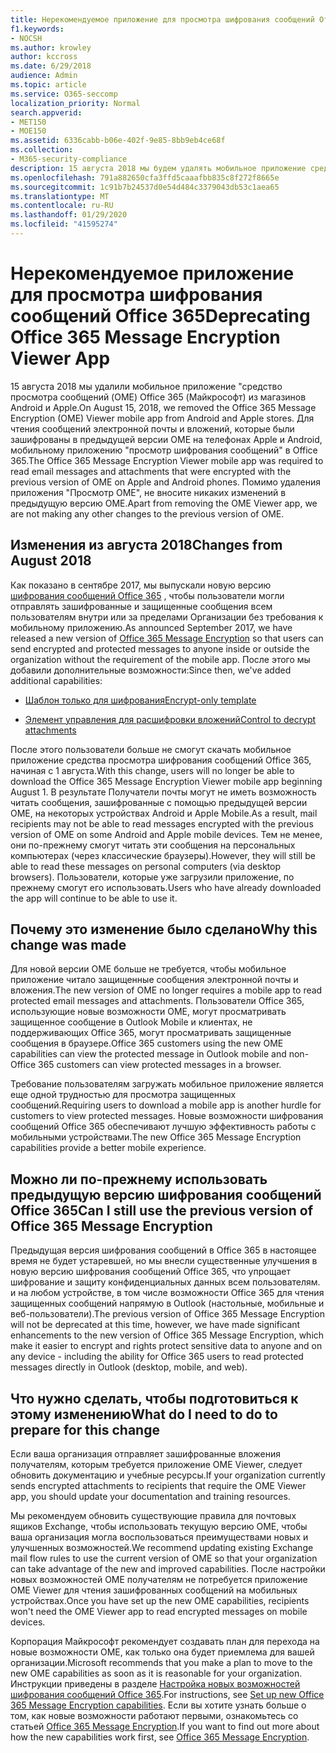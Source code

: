 ```yaml
---
title: Нерекомендуемое приложение для просмотра шифрования сообщений Office 365
f1.keywords:
- NOCSH
ms.author: krowley
author: kccross
ms.date: 6/29/2018
audience: Admin
ms.topic: article
ms.service: O365-seccomp
localization_priority: Normal
search.appverid:
- MET150
- MOE150
ms.assetid: 6336cabb-b06e-402f-9e85-8bb9eb4ce68f
ms.collection:
- M365-security-compliance
description: 15 августа 2018 мы будем удалять мобильное приложение средства просмотра 365 Microsoft OME Message encryption () из магазинов Android и Apple. Для чтения сообщений электронной почты и вложений, которые были зашифрованы в предыдущей версии OME на телефонах Apple и Android, мобильному приложению "просмотр шифрования сообщений" в Office 365. Помимо удаления приложения "Просмотр OME", не вносите никаких изменений в предыдущую версию OME.
ms.openlocfilehash: 791a882650cfa3ffd5caaafbb835c8f272f8665e
ms.sourcegitcommit: 1c91b7b24537d0e54d484c3379043db53c1aea65
ms.translationtype: MT
ms.contentlocale: ru-RU
ms.lasthandoff: 01/29/2020
ms.locfileid: "41595274"
---
```

# <a name="deprecating-office-365-message-encryption-viewer-app"></a><span data-ttu-id="f4757-105">Нерекомендуемое приложение для просмотра шифрования сообщений Office 365</span><span class="sxs-lookup"><span data-stu-id="f4757-105">Deprecating Office 365 Message Encryption Viewer App</span></span>

<span data-ttu-id="f4757-106">15 августа 2018 мы удалили мобильное приложение "средство просмотра сообщений (OME) Office 365 (Майкрософт) из магазинов Android и Apple.</span><span class="sxs-lookup"><span data-stu-id="f4757-106">On August 15, 2018, we removed the Office 365 Message Encryption (OME) Viewer mobile app from Android and Apple stores.</span></span> <span data-ttu-id="f4757-107">Для чтения сообщений электронной почты и вложений, которые были зашифрованы в предыдущей версии OME на телефонах Apple и Android, мобильному приложению "просмотр шифрования сообщений" в Office 365.</span><span class="sxs-lookup"><span data-stu-id="f4757-107">The Office 365 Message Encryption Viewer mobile app was required to read email messages and attachments that were encrypted with the previous version of OME on Apple and Android phones.</span></span> <span data-ttu-id="f4757-108">Помимо удаления приложения "Просмотр OME", не вносите никаких изменений в предыдущую версию OME.</span><span class="sxs-lookup"><span data-stu-id="f4757-108">Apart from removing the OME Viewer app, we are not making any other changes to the previous version of OME.</span></span>
  
## <a name="changes-from-august-2018"></a><span data-ttu-id="f4757-109">Изменения из августа 2018</span><span class="sxs-lookup"><span data-stu-id="f4757-109">Changes from August 2018</span></span>

<span data-ttu-id="f4757-110">Как показано в сентябре 2017, мы выпускали новую версию [шифрования сообщений Office 365](https://aka.ms/ome2017) , чтобы пользователи могли отправлять зашифрованные и защищенные сообщения всем пользователям внутри или за пределами Организации без требования к мобильному приложению.</span><span class="sxs-lookup"><span data-stu-id="f4757-110">As announced September 2017, we have released a new version of [Office 365 Message Encryption](https://aka.ms/ome2017) so that users can send encrypted and protected messages to anyone inside or outside the organization without the requirement of the mobile app.</span></span> <span data-ttu-id="f4757-111">После этого мы добавили дополнительные возможности:</span><span class="sxs-lookup"><span data-stu-id="f4757-111">Since then, we've added additional capabilities:</span></span>
  
- [<span data-ttu-id="f4757-112">Шаблон только для шифрования</span><span class="sxs-lookup"><span data-stu-id="f4757-112">Encrypt-only template</span></span>](https://aka.ms/encryptonly)

- [<span data-ttu-id="f4757-113">Элемент управления для расшифровки вложений</span><span class="sxs-lookup"><span data-stu-id="f4757-113">Control to decrypt attachments</span></span>](https://techcommunity.microsoft.com/t5/Security-Privacy-and-Compliance/Admin-control-for-attachments-now-available-in-Office-365/ba-p/204007)
    
<span data-ttu-id="f4757-114">После этого пользователи больше не смогут скачать мобильное приложение средства просмотра шифрования сообщений Office 365, начиная с 1 августа.</span><span class="sxs-lookup"><span data-stu-id="f4757-114">With this change, users will no longer be able to download the Office 365 Message Encryption Viewer mobile app beginning August 1.</span></span> <span data-ttu-id="f4757-115">В результате Получатели почты могут не иметь возможность читать сообщения, зашифрованные с помощью предыдущей версии OME, на некоторых устройствах Android и Apple Mobile.</span><span class="sxs-lookup"><span data-stu-id="f4757-115">As a result, mail recipients may not be able to read messages encrypted with the previous version of OME on some Android and Apple mobile devices.</span></span> <span data-ttu-id="f4757-116">Тем не менее, они по-прежнему смогут читать эти сообщения на персональных компьютерах (через классические браузеры).</span><span class="sxs-lookup"><span data-stu-id="f4757-116">However, they will still be able to read these messages on personal computers (via desktop browsers).</span></span> <span data-ttu-id="f4757-117">Пользователи, которые уже загрузили приложение, по прежнему смогут его использовать.</span><span class="sxs-lookup"><span data-stu-id="f4757-117">Users who have already downloaded the app will continue to be able to use it.</span></span>
  
## <a name="why-this-change-was-made"></a><span data-ttu-id="f4757-118">Почему это изменение было сделано</span><span class="sxs-lookup"><span data-stu-id="f4757-118">Why this change was made</span></span>

<span data-ttu-id="f4757-119">Для новой версии OME больше не требуется, чтобы мобильное приложение читало защищенные сообщения электронной почты и вложения.</span><span class="sxs-lookup"><span data-stu-id="f4757-119">The new version of OME no longer requires a mobile app to read protected email messages and attachments.</span></span> <span data-ttu-id="f4757-120">Пользователи Office 365, использующие новые возможности OME, могут просматривать защищенное сообщение в Outlook Mobile и клиентах, не поддерживающих Office 365, могут просматривать защищенные сообщения в браузере.</span><span class="sxs-lookup"><span data-stu-id="f4757-120">Office 365 customers using the new OME capabilities can view the protected message in Outlook mobile and non-Office 365 customers can view protected messages in a browser.</span></span>
  
<span data-ttu-id="f4757-121">Требование пользователям загружать мобильное приложение является еще одной трудностью для просмотра защищенных сообщений.</span><span class="sxs-lookup"><span data-stu-id="f4757-121">Requiring users to download a mobile app is another hurdle for customers to view protected messages.</span></span> <span data-ttu-id="f4757-122">Новые возможности шифрования сообщений Office 365 обеспечивают лучшую эффективность работы с мобильными устройствами.</span><span class="sxs-lookup"><span data-stu-id="f4757-122">The new Office 365 Message Encryption capabilities provide a better mobile experience.</span></span>
  
## <a name="can-i-still-use-the-previous-version-of-office-365-message-encryption"></a><span data-ttu-id="f4757-123">Можно ли по-прежнему использовать предыдущую версию шифрования сообщений Office 365</span><span class="sxs-lookup"><span data-stu-id="f4757-123">Can I still use the previous version of Office 365 Message Encryption</span></span>

<span data-ttu-id="f4757-124">Предыдущая версия шифрования сообщений в Office 365 в настоящее время не будет устаревшей, но мы внесли существенные улучшения в новую версию шифрования сообщений Office 365, что упрощает шифрование и защиту конфиденциальных данных всем пользователям. и на любом устройстве, в том числе возможности Office 365 для чтения защищенных сообщений напрямую в Outlook (настольные, мобильные и веб-пользователи).</span><span class="sxs-lookup"><span data-stu-id="f4757-124">The previous version of Office 365 Message Encryption will not be deprecated at this time, however, we have made significant enhancements to the new version of Office 365 Message Encryption, which make it easier to encrypt and rights protect sensitive data to anyone and on any device - including the ability for Office 365 users to read protected messages directly in Outlook (desktop, mobile, and web).</span></span> 
  
## <a name="what-do-i-need-to-do-to-prepare-for-this-change"></a><span data-ttu-id="f4757-125">Что нужно сделать, чтобы подготовиться к этому изменению</span><span class="sxs-lookup"><span data-stu-id="f4757-125">What do I need to do to prepare for this change</span></span>

<span data-ttu-id="f4757-126">Если ваша организация отправляет зашифрованные вложения получателям, которым требуется приложение OME Viewer, следует обновить документацию и учебные ресурсы.</span><span class="sxs-lookup"><span data-stu-id="f4757-126">If your organization currently sends encrypted attachments to recipients that require the OME Viewer app, you should update your documentation and training resources.</span></span>
  
<span data-ttu-id="f4757-127">Мы рекомендуем обновить существующие правила для почтовых ящиков Exchange, чтобы использовать текущую версию OME, чтобы ваша организация могла воспользоваться преимуществами новых и улучшенных возможностей.</span><span class="sxs-lookup"><span data-stu-id="f4757-127">We recommend updating existing Exchange mail flow rules to use the current version of OME so that your organization can take advantage of the new and improved capabilities.</span></span> <span data-ttu-id="f4757-128">После настройки новых возможностей OME получателям не потребуется приложение OME Viewer для чтения зашифрованных сообщений на мобильных устройствах.</span><span class="sxs-lookup"><span data-stu-id="f4757-128">Once you have set up the new OME capabilities, recipients won't need the OME Viewer app to read encrypted messages on mobile devices.</span></span>
  
<span data-ttu-id="f4757-129">Корпорация Майкрософт рекомендует создавать план для перехода на новые возможности OME, как только она будет приемлема для вашей организации.</span><span class="sxs-lookup"><span data-stu-id="f4757-129">Microsoft recommends that you make a plan to move to the new OME capabilities as soon as it is reasonable for your organization.</span></span> <span data-ttu-id="f4757-130">Инструкции приведены в разделе [Настройка новых возможностей шифрования сообщений Office 365](set-up-new-message-encryption-capabilities.md).</span><span class="sxs-lookup"><span data-stu-id="f4757-130">For instructions, see [Set up new Office 365 Message Encryption capabilities](set-up-new-message-encryption-capabilities.md).</span></span> <span data-ttu-id="f4757-131">Если вы хотите узнать больше о том, как новые возможности работают первыми, ознакомьтесь со статьей [Office 365 Message Encryption](ome.md).</span><span class="sxs-lookup"><span data-stu-id="f4757-131">If you want to find out more about how the new capabilities work first, see [Office 365 Message Encryption](ome.md).</span></span>
  

